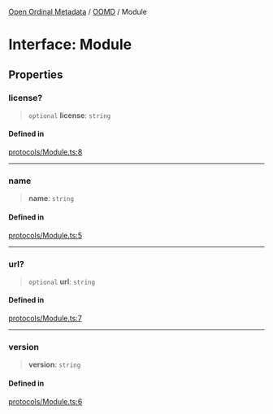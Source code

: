 [Open Ordinal Metadata](../../README.md) / [OOMD](../README.md) / Module

# Interface: Module

## Properties

### license?

> `optional` **license**: `string`

#### Defined in

[protocols/Module.ts:8](https://github.com/sagaverse-io/SagaverseOrdinalMetaData/blob/21ce10a40b8bf8104b5ae78ffacd63a48fde889a/src/protocols/Module.ts#L8)

***

### name

> **name**: `string`

#### Defined in

[protocols/Module.ts:5](https://github.com/sagaverse-io/SagaverseOrdinalMetaData/blob/21ce10a40b8bf8104b5ae78ffacd63a48fde889a/src/protocols/Module.ts#L5)

***

### url?

> `optional` **url**: `string`

#### Defined in

[protocols/Module.ts:7](https://github.com/sagaverse-io/SagaverseOrdinalMetaData/blob/21ce10a40b8bf8104b5ae78ffacd63a48fde889a/src/protocols/Module.ts#L7)

***

### version

> **version**: `string`

#### Defined in

[protocols/Module.ts:6](https://github.com/sagaverse-io/SagaverseOrdinalMetaData/blob/21ce10a40b8bf8104b5ae78ffacd63a48fde889a/src/protocols/Module.ts#L6)
